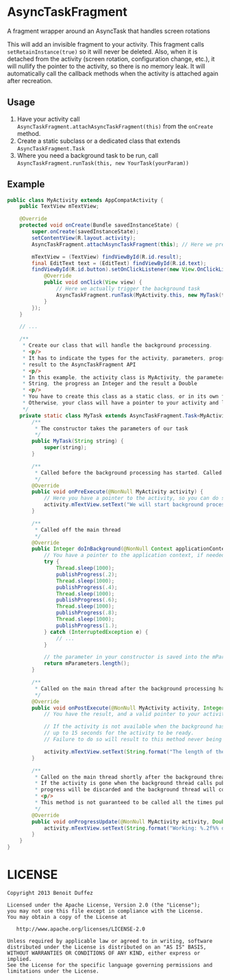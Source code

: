 AsyncTaskFragment
=================

A fragment wrapper around an AsyncTask that handles screen rotations

This will add an invisible fragment to your activity. This fragment calls `setRetainInstance(true)` so it will never be deleted. Also, when it is detached from the activity (screen rotation, configuration change, etc.), it will nullify the pointer to the activity, so there is no memory leak. It will automatically call the callback methods when the activity is attached again after recreation.

Usage
-----

1. Have your activity call `AsyncTaskFragment.attachAsyncTaskFragment(this)` from the `onCreate` method.
2. Create a static subclass or a dedicated class that extends `AsyncTaskFragment.Task`
3. Where you need a background task to be run, call `AsyncTaskFragment.runTask(this, new YourTask(yourParam))`

Example
-------

```java
public class MyActivity extends AppCompatActivity {
    public TextView mTextView;

    @Override
    protected void onCreate(Bundle savedInstanceState) {
        super.onCreate(savedInstanceState);
        setContentView(R.layout.activity);
        AsyncTaskFragment.attachAsyncTaskFragment(this); // Here we prepare the AsyncTaskFragment, but nothing happened yet

        mTextView = (TextView) findViewById(R.id.result);
        final EditText text = (EditText) findViewById(R.id.text);
        findViewById(R.id.button).setOnClickListener(new View.OnClickListener() {
            @Override
            public void onClick(View view) {
                // Here we actually trigger the background task
                AsyncTaskFragment.runTask(MyActivity.this, new MyTask(text.getText().toString()));
            }
        });
    }

    // ...

    /**
     * Create our class that will handle the background processing.
     * <p/>
     * It has to indicate the types for the activity, parameters, progress and
     * result to the AsyncTaskFragment API
     * <p/>
     * In this example, the activity class is MyActivity, the parameters are a
     * String, the progress an Integer and the result a Double
     * <p/>
     * You have to create this class as a static class, or in its own file.
     * Otherwise, your class will have a pointer to your activity and leak it.
     */
    private static class MyTask extends AsyncTaskFragment.Task<MyActivity, String, Double, Integer> {
        /**
         * The constructor takes the parameters of our task
         */
        public MyTask(String string) {
            super(string);
        }

        /**
         * Called before the background processing has started. Called in the main thread
         */
        @Override
        public void onPreExecute(@NonNull MyActivity activity) {
            // Here you have a pointer to the activity, so you can do something with the views
            activity.mTextView.setText("We will start background processing shortly");
        }

        /**
         * Called off the main thread
         */
        @Override
        public Integer doInBackground(@NonNull Context applicationContext) {
            // You have a pointer to the application context, if needed
            try {
                Thread.sleep(1000);
                publishProgress(.2);
                Thread.sleep(1000);
                publishProgress(.4);
                Thread.sleep(1000);
                publishProgress(.6);
                Thread.sleep(1000);
                publishProgress(.8);
                Thread.sleep(1000);
                publishProgress(1.);
            } catch (InterruptedException e) {
                // ...
            }

            // the parameter in your constructor is saved into the mParameter field
            return mParameters.length();
        }

        /**
         * Called on the main thread after the background processing has finished
         */
        @Override
        public void onPostExecute(@NonNull MyActivity activity, Integer result) {
            // You have the result, and a valid pointer to your activity

            // If the activity is not available when the background has finished, it will wait for
            // up to 15 seconds for the activity to be ready.
            // Failure to do so will result to this method never being called

            activity.mTextView.setText(String.format("The length of the EditText is: %d chars", result));
        }

        /**
         * Called on the main thread shortly after the background thread calls publishProgress
         * If the activity is gone when the background thread calls publishProgress, the
         * progress will be discarded and the background thread will continue to run.
         * <p/>
         * This method is not guaranteed to be called all the times publishProgress is called.
         */
        @Override
        public void onProgressUpdate(@NonNull MyActivity activity, Double progress) {
            activity.mTextView.setText(String.format("Working: %.2f%% done", 100 * progress));
        }
    }
}
```

LICENSE
=======

	Copyright 2013 Benoit Duffez
	
	Licensed under the Apache License, Version 2.0 (the "License");
	you may not use this file except in compliance with the License.
	You may obtain a copy of the License at
	
	   http://www.apache.org/licenses/LICENSE-2.0
	
	Unless required by applicable law or agreed to in writing, software
	distributed under the License is distributed on an "AS IS" BASIS,
	WITHOUT WARRANTIES OR CONDITIONS OF ANY KIND, either express or implied.
	See the License for the specific language governing permissions and
	limitations under the License.

